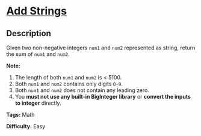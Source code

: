# [Add Strings][title]

## Description

Given two non-negative integers `num1` and `num2` represented as string,
return the sum of `num1` and `num2`.

**Note:**

1. The length of both `num1` and `num2` is < 5100.
2. Both `num1` and `num2` contains only digits `0-9`.
3. Both `num1` and `num2` does not contain any leading zero.
4. You **must not use any built-in BigInteger library** or **convert the inputs to integer** directly.

**Tags:** Math

**Difficulty:** Easy

[title]: https://leetcode.com/problems/add-strings
